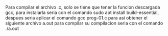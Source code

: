 Para compilar el archivo .c, solo se tiene que tener la funcion descargada gcc, para instalarla seria con el comando sudo apt install build-essential, despues seria aplicar el comando
gcc prog-01.c para asi obtener el siguiente archivo a.out para compilar
su compilacion seria con el comando ./a.out